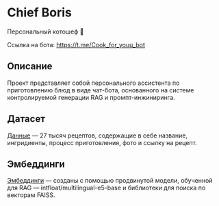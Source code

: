# Chief Boris
Персональный котошеф :paw_prints:

Ссылка на бота: https://t.me/Cook_for_youu_bot 

## Описание
Проект представляет собой персонального ассистента по приготовлению блюд в виде чат-бота, основанного на системе контролируемой генерации RAG и промпт-инжиниринга.

## Датасет
[Данные](https://drive.google.com/file/d/1UeYkiCsNkTpOF8qS-OUpfZ-uTLrunnb5/view?usp=sharing) — 27 тысяч рецептов, содержащие в себе название, ингридиенты, процесс приготовления, фото и ссылку на рецепт. 

## Эмбеддинги
  [Эмбеддинги](https://drive.google.com/file/d/1izJImuphXig22T_o4Rkhg5RRE572Bytx/view?usp=sharing) — созданы с помощью продвинутой модели, обученной для RAG —  intfloat/multilingual-e5-base и библиотеки для поиска по векторам FAISS.
